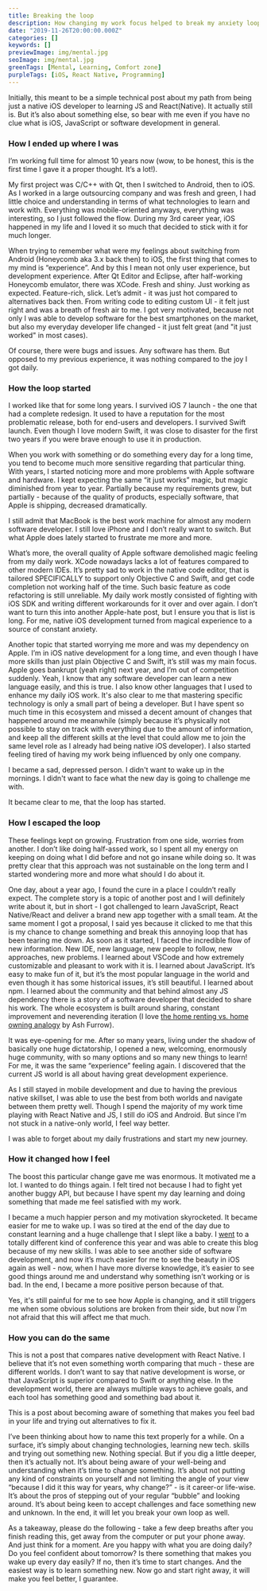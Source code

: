 ```yaml
---
title: Breaking the loop
description: How changing my work focus helped to break my anxiety loop.
date: "2019-11-26T20:00:00.000Z"
categories: []
keywords: []
previewImage: img/mental.jpg
seoImage: img/mental.jpg
greenTags: [Mental, Learning, Comfort zone]
purpleTags: [iOS, React Native, Programming]
---
```


Initially, this meant to be a simple technical post about my path from being just a native iOS developer to learning JS and React(Native). It actually still is. But it’s also about something else, so bear with me even if you have no clue what is iOS, JavaScript or software development in general.

### How I ended up where I was

I’m working full time for almost 10 years now (wow, to be honest, this is the first time I gave it a proper thought. It’s a lot!).

My first project was C/C++ with Qt, then I switched to Android, then to iOS. As I worked in a large outsourcing company and was fresh and green, I had little choice and understanding in terms of what technologies to learn and work with. Everything was mobile-oriented anyways, everything was interesting, so I just followed the flow. During my 3rd career year, iOS happened in my life and I loved it so much that decided to stick with it for much longer.

When trying to remember what were my feelings about switching from Android (Honeycomb aka 3.x back then) to iOS, the first thing that comes to my mind is “experience”. And by this I mean not only user experience, but development experience. After Qt Editor and Eclipse, after half-working Honeycomb emulator, there was XCode. Fresh and shiny. Just working as expected. Feature-rich, slick. Let’s admit - it was just hot compared to alternatives back then. From writing code to editing custom UI - it felt just right and was a breath of fresh air to me. I got very motivated, because not only I was able to develop software for the best smartphones on the market, but also my everyday developer life changed - it just felt great (and "it just worked" in most cases).

Of course, there were bugs and issues. Any software has them. But opposed to my previous experience, it was nothing compared to the joy I got daily.

### How the loop started

I worked like that for some long years. I survived iOS 7 launch - the one that had a complete redesign. It used to have a reputation for the most problematic release, both for end-users and developers. I survived Swift launch. Even though I love modern Swift, it was close to disaster for the first two years if you were brave enough to use it in production.

When you work with something or do something every day for a long time, you tend to become much more sensitive regarding that particular thing. With years, I started noticing more and more problems with Apple software and hardware. I kept expecting the same “it just works” magic, but magic diminished from year to year. Partially because my requirements grew, but partially - because of the quality of products, especially software, that Apple is shipping, decreased dramatically.

I still admit that MacBook is the best work machine for almost any modern software developer. I still love iPhone and I don’t really want to switch. But what Apple does lately started to frustrate me more and more.

What’s more, the overall quality of Apple software demolished magic feeling from my daily work. XCode nowadays lacks a lot of features compared to other modern IDEs. It’s pretty sad to work in the native code editor, that is tailored SPECIFICALLY to support only Objective C and Swift, and get code completion not working half of the time. Such basic feature as code refactoring is still unreliable. My daily work mostly consisted of fighting with iOS SDK and writing different workarounds for it over and over again. I don’t want to turn this into another Apple-hate post, but I ensure you that is list is long. For me, native iOS development turned from magical experience to a source of constant anxiety.

Another topic that started worrying me more and was my dependency on Apple. I’m in iOS native development for a long time, and even though I have more skills than just plain Objective C and Swift, it’s still was my main focus. Apple goes bankrupt (yeah right) next year, and I’m out of competition suddenly. Yeah, I know that any software developer can learn a new language easily, and this is true. I also know other languages that I used to enhance my daily iOS work. It's also clear to me that mastering specific technology is only a small part of being a developer. But I have spent so much time in this ecosystem and missed a decent amount of changes that happened around me meanwhile (simply because it’s physically not possible to stay on track with everything due to the amount of information, and keep all the different skills at the level that could allow me to join the same level role as I already had being native iOS developer). I also started feeling tired of having my work being influenced by only one company.

I became a sad, depressed person. I didn't want to wake up in the mornings. I didn't want to face what the new day is going to challenge me with.

It became clear to me, that the loop has started.

### How I escaped the loop

These feelings kept on growing. Frustration from one side, worries from another. I don’t like doing half-assed work, so I spent all my energy on keeping on doing what I did before and not go insane while doing so. It was pretty clear that this approach was not sustainable on the long term and I started wondering more and more what should I do about it.

One day, about a year ago, I found the cure in a place I couldn’t really expect. The complete story is a topic of another post and I will definitely write about it, but in short - I got challenged to learn JavaScript, React Native/React and deliver a brand new app together with a small team. At the same moment I got a proposal, I said yes because it clicked to me that this is my chance to change something and break this annoying loop that has been tearing me down.
As soon as it started, I faced the incredible flow of new information. New IDE, new language, new people to follow, new approaches, new problems. I learned about VSCode and how extremely customizable and pleasant to work with it is. I learned about JavaScript. It’s easy to make fun of it, but it’s the most popular language in the world and even though it has some historical issues, it’s still beautiful. I learned about npm. I learned about the community and that behind almost any JS dependency there is a story of a software developer that decided to share his work. The whole ecosystem is built around sharing, constant improvement and neverending iteration (I love [the home renting vs. home owning analogy](https://ashfurrow.com/blog/ios-versus-javascript-how-to-learn-from-other-programming-communities/) by Ash Furrow).

It was eye-opening for me. After so many years, living under the shadow of basically one huge dictatorship, I opened a new, welcoming, enormously huge community, with so many options and so many new things to learn! For me, it was the same “experience” feeling again. I discovered that the current JS world is all about having great development experience.

As I still stayed in mobile development and due to having the previous native skillset, I was able to use the best from both worlds and navigate between them pretty well. Though I spend the majority of my work time playing with React Native and JS, I still do iOS and Android. But since I’m not stuck in a native-only world, I feel way better.

I was able to forget about my daily frustrations and start my new journey.

### How it changed how I feel

The boost this particular change gave me was enormous. It motivated me a lot. I wanted to do things again. I felt tired not because I had to fight yet another buggy API, but because I have spent my day learning and doing something that made me feel satisfied with my work.

I became a much happier person and my motivation skyrocketed. It became easier for me to wake up. I was so tired at the end of the day due to constant learning and a huge challenge that I slept like a baby. I [went](/reactiveconf-2019-conference-review) to a totally different kind of conference this year and was able to create this blog because of my new skills. I was able to see another side of software development, and now it’s much easier for me to see the beauty in iOS again as well - now, when I have more diverse knowledge, it’s easier to see good things around me and understand why something isn’t working or is bad. In the end, I became a more positive person because of that.

Yes, it's still painful for me to see how Apple is changing, and it still triggers me when some obvious solutions are broken from their side, but now I'm not afraid that this will affect me that much.

### How you can do the same

This is not a post that compares native development with React Native. I believe that it’s not even something worth comparing that much - these are different worlds. I don’t want to say that native development is worse, or that JavaScript is superior compared to Swift or anything else. In the development world, there are always multiple ways to achieve goals, and each tool has something good and something bad about it.

This is a post about becoming aware of something that makes you feel bad in your life and trying out alternatives to fix it.

I’ve been thinking about how to name this text properly for a while. On a surface, it’s simply about changing technologies, learning new tech. skills and trying out something new. Nothing special. But if you dig a little deeper, then it’s actually not. It’s about being aware of your well-being and understanding when it’s time to change something. It’s about not putting any kind of constraints on yourself and not limiting the angle of your view “because I did it this way for years, why change?” - is it career-or life-wise. It’s about the pros of stepping out of your regular “bubble” and looking around. It’s about being keen to accept challenges and face something new and unknown. In the end, it will let you break your own loop as well.

As a takeaway, please do the following - take a few deep breaths after you finish reading this, get away from the computer or put your phone away. And just think for a moment. Are you happy with what you are doing daily? Do you feel confident about tomorrow? Is there something that makes you wake up every day easily? If no, then it’s time to start changes. And the easiest way is to learn something new. Now go and start right away, it will make you feel better, I guarantee.
